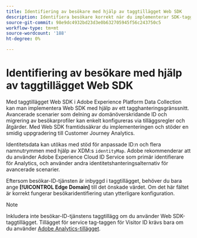 ```yaml
---
title: Identifiering av besökare med hjälp av taggtillägget Web SDK
description: Identifiera besökare korrekt när du implementerar SDK-taggtillägget för webben.
source-git-commit: 98e9dc4932bd23d3e0b632705945f56c243750c5
workflow-type: tm+mt
source-wordcount: '188'
ht-degree: 0%

---
```


# Identifiering av besökare med hjälp av taggtillägget Web SDK

Med taggtillägget Web SDK i Adobe Experience Platform Data Collection kan man implementera Web SDK med hjälp av ett tagghanteringsgränssnitt. Avancerade scenarier som delning av domänöverskridande ID och migrering av besökarprofiler kan enkelt konfigureras via tilläggsregler och åtgärder. Med Web SDK framtidssäkrar du implementeringen och stöder en smidig uppgradering till Customer Journey Analytics.

Identitetsdata kan utökas med stöd för anpassade ID:n och flera namnutrymmen med hjälp av XDM:s `identityMap`. Adobe rekommenderar att du använder Adobe Experience Cloud ID Service som primär identifierare för Analytics, och använder andra identitetshanteringsalternativ för avancerade scenarier.

Eftersom besökar-ID-tjänsten är inbyggd i taggtillägget, behöver du bara ange **[!UICONTROL Edge Domain]** till det önskade värdet. Om det här fältet är korrekt fungerar besökaridentifiering utan ytterligare konfiguration.

>[!NOTE]
>
>Inkludera inte besökar-ID-tjänstens taggtillägg om du använder Web SDK-taggtillägget. Tillägget för service tag-taggen för Visitor ID krävs bara om du använder [Adobe Analytics-tillägget](analytics-extension.md).
